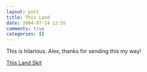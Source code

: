 ```yaml
---
layout: post
title: This Land
date: 2004-07-14 12:55
comments: true
categories: []
---
```

This is hilarious. Alex, thanks for sending this my way!

<a href="http://jibjab.com/thisland.html">This Land Skit</a>
